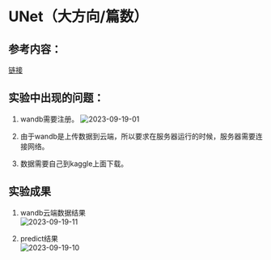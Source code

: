 # UNet（大方向/篇数）
## 参考内容：
[链接](https://github.com/milesial/Pytorch-UNet)  

## 实验中出现的问题：
1. wandb需要注册。
  ![2023-09-19-01](https://github.com/ZYJ-Group/Tanghy/assets/94824386/4e6de46e-471a-493b-a8f8-62d7d7d1f463)  

2. 由于wandb是上传数据到云端，所以要求在服务器运行的时候，服务器需要连接网络。   

3. 数据需要自己到kaggle上面下载。  


## 实验成果
1. wandb云端数据结果  
![2023-09-19-11](https://github.com/ZYJ-Group/Tanghy/assets/94824386/18095f1b-ce14-4cad-a4ba-dadc3c67e90b)  

2. predict结果  
![2023-09-19-10](https://github.com/ZYJ-Group/Tanghy/assets/94824386/1fbc2e7e-df03-4345-bfa9-39c8ba72d697)  
